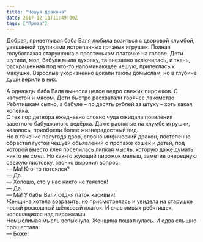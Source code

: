 ```yaml
---
title: "Чешуя дракона"
date: 2017-12-11T11:49:00Z
tags: ["Проза"]
---
```


Добрая, приветливая баба Валя любила возиться с дворовой клумбой, увешанной трупиками истрепанных грязных игрушек. Полная голубоглазая старушонка в простеньком платочке на голове. Дети шутили, мол, бабуля мыла духовку, та внезапно включилась, и ткань, раскрашенная под что-то напоминающее чешую, припеклась к макушке. Взрослые укоризненно цокали таким домыслам, но в глубине души верили в них.



А однажды баба Валя вынесла целое ведро свежих пирожков. С капустой и мясом. Дети быстро расхватали горячее лакомство. Ребятишкам сытно, а бабуле – по десять рублей за штуку – хоть какая копейка.  
С тех пор детвора ежедневно словно чуда ожидала появления заветного бабушкиного ведёрка. Даже распятые на клумбе игрушки, казалось, приобрели более жизнерадостный вид.  
Но в течение полугода двор, словно мифический дракон, постепенно обрастал густой чешуёй объявлений о пропаже кошек и детей, под которой вместо клея поселилась липкая мысль, которую даже думать никто не смел. Но как-то жующий пирожок малыш, заметив очередную свежую листовку, звонко выронил вопрос:  
— Ма! Кто-то потеялся?  
— Да.  
— Холошо, сто у нас никто не теяется!  
— Да.  
— Ма! У бабы Вали сёдня паток касивый!  
Женщина хотела возразить, но присмотрелась и увидела на старушке новый роскошный шёлковый платок. И счастливых ребятишек, копошащихся над пирожками.  
Немыслимая мысль вспыхнула. Женщина пошатнулась. И едва слышно прошептала:  
— Боже!

